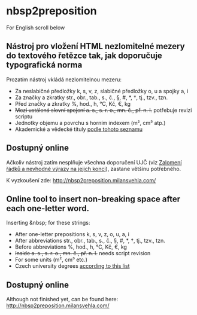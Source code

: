 # nbsp2preposition
For English scroll below

## Nástroj pro vložení HTML nezlomitelné mezery do textového řetězce tak, jak doporučuje typografická norma
Prozatím nástroj vkládá nezlomitelnou mezeru:

* Za neslabičné předložky k,&nbsp;s,&nbsp;v,&nbsp;z, slabičné předložky o,&nbsp;u a&nbsp;spojky a,&nbsp;i
* Za značky a zkratky str., obr., tab., s., č., §, #, *, †, tj., tzv., tzn.
* Před značky a zkratky %,&nbsp;hod.,&nbsp;h,&nbsp;°C,&nbsp;Kč,&nbsp;€,&nbsp;kg
* ~~Mezi ustálená slovní spojení a.&nbsp;s., s.&nbsp;r.&nbsp;o., mn.&nbsp;č., př.&nbsp;n.&nbsp;l.~~ potřebuje revizi scriptu
* Jednotky objemu a povrchu s horním indexem (m², cm³ atp.)
* Akademické a vědecké tituly <a href="https://cs.wikipedia.org/wiki/Akademický_titul" target="_blank">podle tohoto seznamu</a>

## Dostupný online
Ačkoliv nástroj zatím nesplňuje všechna doporučení UJČ (viz [Zalomení řádků a nevhodné výrazy na jejich konci](http://prirucka.ujc.cas.cz/?id=880)), zastane většinu potřebného.

K vyzkoušení zde: http://nbsp2preposition.milansvehla.com/


## Online tool to insert non-breaking space after each one-letter word.
Inserting &amp;nbsp; for these strings:
* After one-letter prepositions k,&nbsp;s,&nbsp;v, z,&nbsp;o,&nbsp;u, a,&nbsp;i
* After abbreviations str., obr., tab., s., č., §, #, *, †, tj., tzv., tzn.
* Before abbreviations %,&nbsp;hod.,&nbsp;h,&nbsp;°C,&nbsp;Kč,&nbsp;€,&nbsp;kg
* ~~Inside a.&nbsp;s., s.&nbsp;r.&nbsp;o., mn.&nbsp;č., př.&nbsp;n.&nbsp;l.~~ needs script revision
* For some units (m², cm³ etc.)
* Czech university degrees <a href="https://cs.wikipedia.org/wiki/Akademický_titul" target="_blank">according to this list</a>

## Dostupný online
Although not finished yet, can be found here: http://nbsp2preposition.milansvehla.com/

